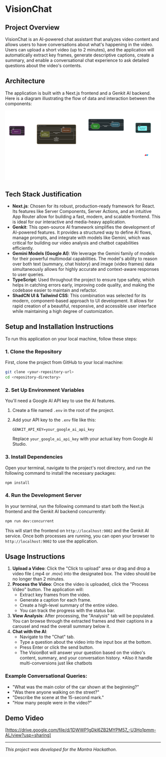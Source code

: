 # VisionChat

## Project Overview

VisionChat is an AI-powered chat assistant that analyzes video content and allows users to have conversations about what's happening in the video. Users can upload a short video (up to 2 minutes), and the application will automatically extract key frames, generate descriptive captions, create a summary, and enable a conversational chat experience to ask detailed questions about the video's contents.

## Architecture

The application is built with a Next.js frontend and a Genkit AI backend. Here is a diagram illustrating the flow of data and interaction between the components:

![Architecture Diagram](./architecture_diagram.png)

## Tech Stack Justification

*   **Next.js**: Chosen for its robust, production-ready framework for React. Its features like Server Components, Server Actions, and an intuitive App Router allow for building a fast, modern, and scalable frontend. This is ideal for our interactive and media-heavy application.
*   **Genkit**: This open-source AI framework simplifies the development of AI-powered features. It provides a structured way to define AI flows, manage prompts, and integrate with models like Gemini, which was critical for building our video analysis and chatbot capabilities efficiently.
*   **Gemini Models (Google AI)**: We leverage the Gemini family of models for their powerful multimodal capabilities. The model's ability to reason over both text (summary, chat history) and image (video frames) data simultaneously allows for highly accurate and context-aware responses to user queries.
*   **TypeScript**: Used throughout the project to ensure type safety, which helps in catching errors early, improving code quality, and making the codebase easier to maintain and refactor.
*   **ShadCN UI & Tailwind CSS**: This combination was selected for its modern, component-based approach to UI development. It allows for rapid creation of a beautiful, responsive, and accessible user interface while maintaining a high degree of customization.

## Setup and Installation Instructions

To run this application on your local machine, follow these steps:

### 1. Clone the Repository

First, clone the project from GitHub to your local machine:
```bash
git clone <your-repository-url>
cd <repository-directory>
```

### 2. Set Up Environment Variables

You'll need a Google AI API key to use the AI features.

1.  Create a file named `.env` in the root of the project.
2.  Add your API key to the `.env` file like this:

    ```
    GENKIT_API_KEY=your_google_ai_api_key
    ```
    Replace `your_google_ai_api_key` with your actual key from Google AI Studio.

### 3. Install Dependencies

Open your terminal, navigate to the project's root directory, and run the following command to install the necessary packages:

```bash
npm install
```

### 4. Run the Development Server

In your terminal, run the following command to start both the Next.js frontend and the Genkit AI backend concurrently:

```bash
npm run dev:concurrent
```

This will start the frontend on `http://localhost:9002` and the Genkit AI service. Once both processes are running, you can open your browser to `http://localhost:9002` to use the application.

## Usage Instructions

1.  **Upload a Video**: Click the "Click to upload" area or drag and drop a video file (.mp4 or .mov) into the designated box. The video should be no longer than 2 minutes.
2.  **Process the Video**: Once the video is uploaded, click the "Process Video" button. The application will:
    *   Extract key frames from the video.
    *   Generate a caption for each frame.
    *   Create a high-level summary of the entire video.
    *   You can track the progress with the status bar.
3.  **View Analysis**: After processing, the "Analysis" tab will be populated. You can browse through the extracted frames and their captions in a carousel and read the overall summary below it.
4.  **Chat with the AI**:
    *   Navigate to the "Chat" tab.
    *   Type a question about the video into the input box at the bottom.
    *   Press Enter or click the send button.
    *   The VisionBot will answer your question based on the video's content, summary, and your conversation history.
    *Also it handle multi-conversions just like chatbots

### Example Conversational Queries:
*   "What was the main color of the car shown at the beginning?"
*   "Was there anyone walking on the street?"
*   "Describe the scene at the 15-second mark."
*   "How many people were in the video?"

## Demo Video

[https://drive.google.com/file/d/1DWWP1gDkl6ZB2MYPM57_-U3Ho1pmm-AL/view?usp=sharing]


---
*This project was developed for the Mantra Hackathon.*
